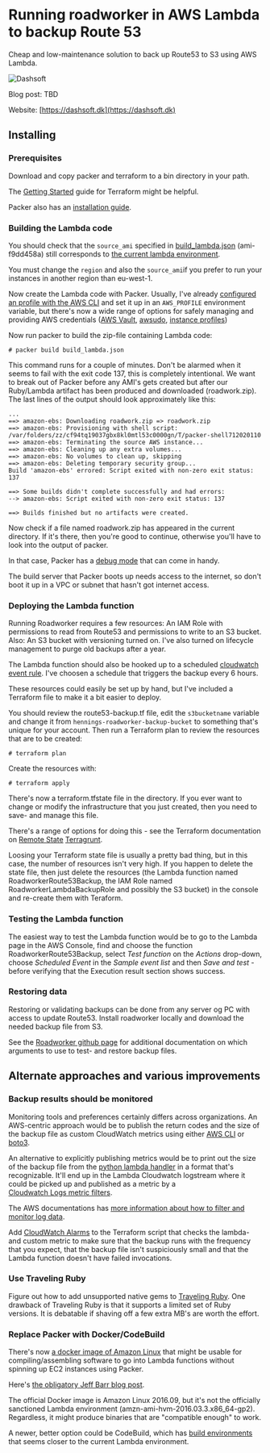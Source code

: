 # Running roadworker in AWS Lambda to backup Route 53

Cheap and low-maintenance solution to back up Route53 to S3 using AWS Lambda.

![Dashsoft](https://dashsoft.dk/static/images/logo.png "Dashsoft logo")

Blog post: TBD

Website: [https://dashsoft.dk](https://dashsoft.dk)


## Installing

### Prerequisites

Download and copy packer and terraform to a bin directory in your path.

The [Getting Started](https://www.terraform.io/intro/getting-started/install.html) guide for Terraform
might be helpful.

Packer also has an [installation guide](https://www.packer.io/docs/installation.html).

### Building the Lambda code

You should check that the ```source_ami``` specified in [build_lambda.json](../master/build_lambda.json)
 (ami-f9dd458a) still corresponds to [the current lambda 
environment](http://docs.aws.amazon.com/lambda/latest/dg/current-supported-versions.html "Lambda Execution Environment
and Available Libraries").

You must change the ```region``` and also the ```source_ami```if you prefer to run your instances in another region than 
eu-west-1.

Now create the Lambda code with Packer. Usually, I've already [configured an profile with the AWS CLI](http://docs.aws.amazon.com/cli/latest/userguide/cli-chap-getting-started.html#cli-multiple-profiles) 
and set it up in an ```AWS_PROFILE``` environment variable, but there's now a wide range of options for safely managing
and providing AWS credentials ([AWS Vault](https://github.com/99designs/aws-vault), 
[awsudo](https://github.com/makethunder/awsudo), [instance 
profiles](http://docs.aws.amazon.com/AWSEC2/latest/UserGuide/iam-roles-for-amazon-ec2.html))

Now run packer to build the zip-file containing Lambda code:

```
# packer build build_lambda.json
```

This command runs for a couple of minutes. Don't be alarmed when it seems to fail with the exit code 137, this is
completely intentional. We want to break out of Packer before any AMI's gets created but after our Ruby/Lambda artifact 
has been produced and downloaded (roadwork.zip). The last lines of the output should look approximately like this:

```
...
==> amazon-ebs: Downloading roadwork.zip => roadwork.zip
==> amazon-ebs: Provisioning with shell script: /var/folders/zz/cf94tq19037gbx8kl0mtl53c0000gn/T/packer-shell712020110
==> amazon-ebs: Terminating the source AWS instance...
==> amazon-ebs: Cleaning up any extra volumes...
==> amazon-ebs: No volumes to clean up, skipping
==> amazon-ebs: Deleting temporary security group...
Build 'amazon-ebs' errored: Script exited with non-zero exit status: 137

==> Some builds didn't complete successfully and had errors:
--> amazon-ebs: Script exited with non-zero exit status: 137

==> Builds finished but no artifacts were created.
```

Now check if a file named roadwork.zip has appeared in the current directory. If it's there, then you're good to 
continue, otherwise you'll have to look into the output of packer.

In that case, Packer has a [debug mode](https://www.packer.io/docs/other/debugging.html) that can come in handy.

The build server that Packer boots up needs access to the internet, so don't boot it up in a VPC or subnet that hasn't
got internet access.

### Deploying the Lambda function

Running Roadworker requires a few resources: An IAM Role with permissions to read from Route53 and permissions to write
to an S3 bucket. Also: An S3 bucket with versioning turned on. I've also turned on lifecycle management to purge old 
backups after a year.

The Lambda function should also be hooked up to a scheduled
[cloudwatch event rule](https://www.terraform.io/docs/providers/aws/r/cloudwatch_event_rule.html).
I've choosen a schedule that triggers the backup every 6 hours.

These resources could easily be set up by hand, but I've included a Terraform file to make it a bit easier to deploy.

You should review the route53-backup.tf file, edit the ```s3bucketname``` variable and change it from
```hennings-roadworker-backup-bucket``` to something that's unique for your account. Then run a Terraform plan to 
review the resources that are to be created:

```
# terraform plan
```

Create the resources with:

```
# terraform apply
```

There's now a terraform.tfstate file in the directory. If you ever want to change or modify the infrastructure that
you just created, then you need to save- and manage this file.

There's a range of options for doing this - see the Terraform documentation on
[Remote State](https://www.terraform.io/docs/state/remote/index.html) 
[Terragrunt](https://blog.gruntwork.io/add-automatic-remote-state-locking-and-configuration-to-terraform-with-terragrunt-656a57565a4d).

Loosing your Terraform state file is usually a pretty bad thing, but in this case, the number of resources isn't very
high. If you happen to delete the state file, then just delete the resources (the Lambda function named RoadworkerRoute53Backup,
the IAM Role named RoadworkerLambdaBackupRole and possibly the S3 bucket) in the console and re-create them with Teraform.

### Testing the Lambda function

The easiest way to test the Lambda function would be to go to the Lambda page in the AWS Console, find and choose the
function RoadworkerRoute53Backup, select _Test function_ on the _Actions_ drop-down, choose _Scheduled Event_ in the
_Sample event list_ and then _Save and test_ - before verifying that the Execution result section shows success.

### Restoring data

Restoring or validating backups can be done from any server og PC with access to update Route53. Install roadworker
locally and download the needed backup file from S3. 

See the [Roadworker github page](https://github.com/winebarrel/roadworker) for additional documentation on which 
 arguments to use to test- and restore backup files.


## Alternate approaches and various improvements

### Backup results should be monitored

Monitoring tools and preferences certainly differs across organizations. An AWS-centric approach would be to publish 
the return codes and the size of the backup file as custom CloudWatch metrics using either 
[AWS CLI](http://docs.aws.amazon.com/cli/latest/reference/cloudwatch/put-metric-data.html) 
or [boto3](http://boto3.readthedocs.io/en/latest/reference/services/cloudwatch.html#CloudWatch.Client.put_metric_data).

An alternative to explicitly publishing metrics would be to print out the size of the backup file from the
[python lambda handler](../master/lambda_function.py) in a format that's recognizable. It'll end up in the
Lambda Cloudwatch logstream where it could be picked up and published as a metric by a  
[Cloudwatch Logs metric filters](https://www.terraform.io/docs/providers/aws/r/cloudwatch_log_metric_filter.html).

The AWS documentations has [more information about how to filter 
and monitor log data](http://docs.aws.amazon.com/AmazonCloudWatch/latest/logs/MonitoringLogData.html).

Add [CloudWatch Alarms](https://www.terraform.io/docs/providers/aws/r/cloudwatch_metric_alarm.html) to the Terraform
script that checks the lambda- and custom metric to make sure that the backup runs with the frequency that you expect, 
that the backup file isn't suspiciously small and that the Lambda function doesn't have failed invocations.

### Use Traveling Ruby

Figure out how to add unsupported native gems to [Traveling Ruby](http://phusion.github.io/traveling-ruby/). One drawback
of Traveling Ruby is that it supports a limited set of Ruby versions. It is debatable if shaving off a few extra MB's
are worth the effort.

### Replace Packer with Docker/CodeBuild

There's now [a docker image of Amazon Linux](https://hub.docker.com/_/amazonlinux/) that might be usable for 
compiling/assembling software to go into Lambda functions without spinning up EC2 instances using Packer.

Here's [the obligatory Jeff Barr blog post](https://aws.amazon.com/blogs/aws/new-amazon-linux-container-image-for-cloud-and-on-premises-workloads/).

The official Docker image is Amazon Linux 2016.09, but it's not the officially sanctioned Lambda environment
(amzn-ami-hvm-2016.03.3.x86_64-gp2). Regardless, it might produce binaries that are "compatible enough" to work.

A newer, better option could be CodeBuild, which has [build environments](http://docs.aws.amazon.com/codebuild/latest/userguide/build-env-ref.html)
that seems closer to the current Lambda environment.
